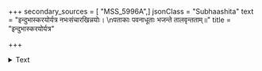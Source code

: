+++
secondary_sources = [ "MSS_5996A",]
jsonClass = "Subhaashita"
text = "इन्दुभास्करयोर्यत्र नभःसंचारखिन्नयोः।  \nपताकाः पवनाधूताः भजन्ते तालवृन्तताम्॥"
title = "इन्दुभास्करयोर्यत्र"

+++

<details><summary>Text</summary>

इन्दुभास्करयोर्यत्र नभःसंचारखिन्नयोः।  
पताकाः पवनाधूताः भजन्ते तालवृन्तताम्॥
</details>
